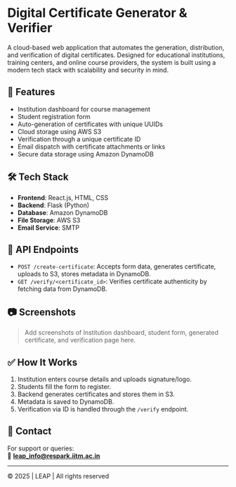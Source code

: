 # Digital Certificate Generator & Verifier

A cloud-based web application that automates the generation, distribution, and verification of digital certificates. Designed for educational institutions, training centers, and online course providers, the system is built using a modern tech stack with scalability and security in mind.

## 🚀 Features

- Institution dashboard for course management
- Student registration form
- Auto-generation of certificates with unique UUIDs
- Cloud storage using AWS S3
- Verification through a unique certificate ID
- Email dispatch with certificate attachments or links
- Secure data storage using Amazon DynamoDB

## 🛠️ Tech Stack

- **Frontend**: React.js, HTML, CSS
- **Backend**: Flask (Python)
- **Database**: Amazon DynamoDB
- **File Storage**: AWS S3
- **Email Service**: SMTP 

## 📌 API Endpoints

- `POST /create-certificate`: Accepts form data, generates certificate, uploads to S3, stores metadata in DynamoDB.
- `GET /verify/<certificate_id>`: Verifies certificate authenticity by fetching data from DynamoDB.

## 📷 Screenshots

> Add screenshots of Institution dashboard, student form, generated certificate, and verification page here.

## ✅ How It Works

1. Institution enters course details and uploads signature/logo.
2. Students fill the form to register.
3. Backend generates certificates and stores them in S3.
4. Metadata is saved to DynamoDB.
5. Verification via ID is handled through the `/verify` endpoint.

## 📧 Contact

For support or queries:  
📩 **leap_info@respark.iitm.ac.in**

---

© 2025 | LEAP | All rights reserved
